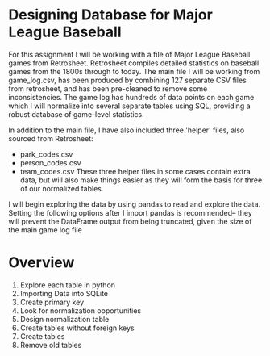 # Designing Database for Major League Baseball
For this assignment I will be working with a file of Major League Baseball games from Retrosheet. Retrosheet compiles detailed statistics on baseball games from the 1800s through to today. The main file I will be working from game_log.csv, has been produced by combining 127 separate CSV files from retrosheet, and has been pre-cleaned to remove some inconsistencies. The game log has hundreds of data points on each game which I will normalize into several separate tables using SQL, providing a robust database of game-level statistics.

In addition to the main file, I have also included three 'helper' files, also sourced from Retrosheet:

  - park_codes.csv
  - person_codes.csv
  - team_codes.csv
These three helper files in some cases contain extra data, but will also make things easier as they will form the basis for three of our normalized tables.

I will begin exploring the data by using pandas to read and explore the data. Setting the following options after I import pandas is recommended– they will prevent the DataFrame output from being truncated, given the size of the main game log file

# Overview

  1. Explore each table in python
  2. Importing Data into SQLite
  3. Create primary key
  4. Look for normalization opportunities
  5. Design normalization table
  6. Create tables without foreign keys
  7. Create tables
  8. Remove old tables
 
